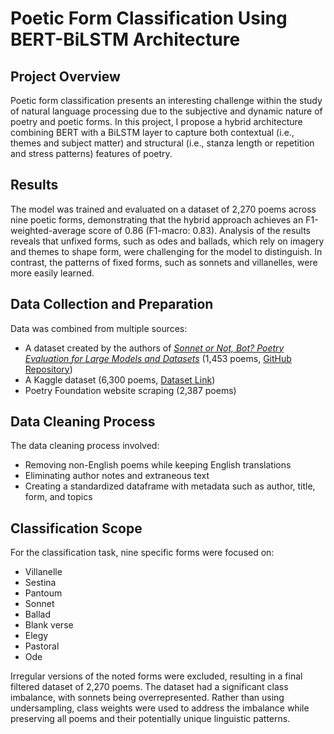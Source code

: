 # Poetic Form Classification Using BERT-BiLSTM Architecture

## Project Overview
Poetic form classification presents an interesting challenge within the study of natural language processing due to the subjective and dynamic nature of poetry and poetic forms. In this project, I propose a hybrid architecture combining BERT with a BiLSTM layer to capture both contextual (i.e., themes and subject matter) and structural (i.e., stanza length or repetition and stress patterns) features of poetry.

## Results
The model was trained and evaluated on a dataset of 2,270 poems across nine poetic forms, demonstrating that the hybrid approach achieves an F1-weighted-average score of 0.86 (F1-macro: 0.83). Analysis of the results reveals that unfixed forms, such as odes and ballads, which rely on imagery and themes to shape form, were challenging for the model to distinguish. In contrast, the patterns of fixed forms, such as sonnets and villanelles, were more easily learned.

## Data Collection and Preparation
Data was combined from multiple sources:
- A dataset created by the authors of [*Sonnet or Not, Bot? Poetry Evaluation for Large Models and Datasets*](https://arxiv.org/abs/2406.18906) (1,453 poems, [GitHub Repository](https://github.com/maria-antoniak/poetry-eval/blob/main/data/poetry-evaluation_public-domain-poems.csv))
- A Kaggle dataset (6,300 poems, [Dataset Link](https://www.kaggle.com/datasets/michaelarman/poemsdataset))
- Poetry Foundation website scraping (2,387 poems)

## Data Cleaning Process
The data cleaning process involved:
- Removing non-English poems while keeping English translations
- Eliminating author notes and extraneous text
- Creating a standardized dataframe with metadata such as author, title, form, and topics

## Classification Scope
For the classification task, nine specific forms were focused on:
- Villanelle
- Sestina
- Pantoum
- Sonnet
- Ballad
- Blank verse
- Elegy
- Pastoral
- Ode

Irregular versions of the noted forms were excluded, resulting in a final filtered dataset of 2,270 poems. The dataset had a significant class imbalance, with sonnets being overrepresented. Rather than using undersampling, class weights were used to address the imbalance while preserving all poems and their potentially unique linguistic patterns.
